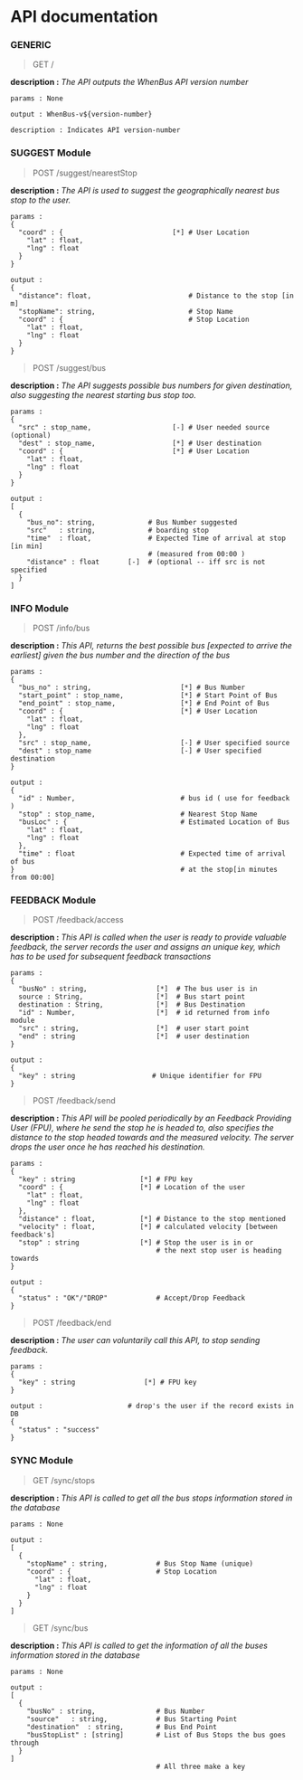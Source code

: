# API documentation

### GENERIC

> GET /

**description :** *The API outputs the WhenBus API version number*

```
params : None

output : WhenBus-v${version-number}

description : Indicates API version-number
```

### SUGGEST Module

> POST /suggest/nearestStop

**description :** *The API is used to suggest the geographically nearest
bus stop to the user.*

```
params :
{
  "coord" : {                           [*] # User Location
    "lat" : float,                      
    "lng" : float                       
  }
}

output :
{
  "distance": float,                        # Distance to the stop [in m]
  "stopName": string,                       # Stop Name
  "coord" : {                               # Stop Location
    "lat" : float,
    "lng" : float
  }
}

```

> POST /suggest/bus

**description :** *The API suggests possible bus numbers for given destination,
also suggesting the nearest starting bus stop too.*

```
params :
{
  "src" : stop_name,                    [-] # User needed source (optional)
  "dest" : stop_name,                   [*] # User destination
  "coord" : {                           [*] # User Location
    "lat" : float,
    "lng" : float
  }
}

output :
[
  {
    "bus_no": string,             # Bus Number suggested
    "src"   : string,             # boarding stop
    "time"  : float,              # Expected Time of arrival at stop [in min]
                                  # (measured from 00:00 )
    "distance" : float       [-]  # (optional -- iff src is not specified
  }                                             
]

```

### INFO Module

> POST /info/bus

**description :** *This API, returns the best possible bus [expected to arrive
the earliest] given the bus number and the direction of the bus*

```
params :
{
  "bus_no" : string,                      [*] # Bus Number
  "start_point" : stop_name,              [*] # Start Point of Bus
  "end_point" : stop_name,                [*] # End Point of Bus
  "coord" : {                             [*] # User Location
    "lat" : float,
    "lng" : float
  },
  "src" : stop_name,                      [-] # User specified source
  "dest" : stop_name                      [-] # User specified destination
}

output :
{
  "id" : Number,                          # bus id ( use for feedback )
  "stop" : stop_name,                     # Nearest Stop Name   
  "busLoc" : {                            # Estimated Location of Bus
    "lat" : float,  
    "lng" : float
  },
  "time" : float                          # Expected time of arrival of bus
}                                         # at the stop[in minutes from 00:00]

```

### FEEDBACK Module

> POST /feedback/access

**description :** *This API is called when the user is ready to provide
valuable feedback, the server records the user and assigns an unique key, which
has to be used for subsequent feedback transactions*

```
params :
{
  "busNo" : string,                 [*]  # The bus user is in
  source : String,                  [*]  # Bus start point
  destination : String,             [*]  # Bus Destination
  "id" : Number,                    [*]  # id returned from info module
  "src" : string,                   [*]  # user start point
  "end" : string                    [*]  # user destination
}

output :
{
  "key" : string                   # Unique identifier for FPU
}
```

> POST /feedback/send

**description :** *This API will be pooled periodically by an Feedback Providing
User (FPU), where he send the stop he is headed to, also specifies the distance
to the stop headed towards and the measured velocity. The server drops the
user once he has reached his destination.*

```
params :
{
  "key" : string                [*] # FPU key
  "coord" : {                   [*] # Location of the user
    "lat" : float,
    "lng" : float
  },
  "distance" : float,           [*] # Distance to the stop mentioned
  "velocity" : float,           [*] # calculated velocity [between feedback's]
  "stop" : string               [*] # Stop the user is in or
                                    # the next stop user is heading towards
}

output :
{
  "status" : "OK"/"DROP"            # Accept/Drop Feedback
}
```
> POST /feedback/end

**description :** *The user can voluntarily call this API, to stop sending
feedback.*

```
params :
{
  "key" : string                 [*] # FPU key
}

output :                     # drop's the user if the record exists in DB
{
  "status" : "success"
}
```
### SYNC Module

> GET /sync/stops

**description :** *This API is called to get all the bus stops information
stored in the database*

```
params : None

output :
[
  {
    "stopName" : string,            # Bus Stop Name (unique)
    "coord" : {                     # Stop Location
      "lat" : float,
      "lng" : float
    }
  }
]

```

> GET /sync/bus

**description :** *This API is called to get the information of all the buses
information stored in the database*

```
params : None

output :
[
  {
    "busNo" : string,               # Bus Number
    "source"   : string,            # Bus Starting Point
    "destination"  : string,        # Bus End Point
    "busStopList" : [string]        # List of Bus Stops the bus goes through
  }
]
                                    # All three make a key
```
